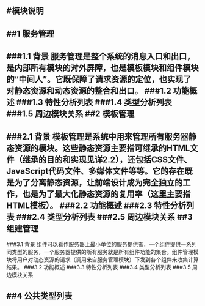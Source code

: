 #模块说明
---
##1 服务管理
---
###1.1 背景
服务管理是整个系统的消息入口和出口，是内部所有模块的对外屏障，也是模板模块和组件模块的“中间人”。它既保障了请求资源的定位，也实现了对静态资源和动态资源的整合和出口。
###1.2 功能概述
###1.3 特性分析列表
###1.4 类型分析列表
###1.5 周边模块关系
##2 模板管理
---
###2.1 背景
模板管理是系统中用来管理所有服务器静态资源的模块。这些静态资源主要指可继承的HTML文件（继承的目的和实现见详2.2），还包括CSS文件、JavaScript代码文件、多媒体文件等等。它的存在既是为了分离静态资源，让前端设计成为完全独立的工作，也是为了最大化静态资源的复用率（这里主要指HTML模板）。
###2.2 功能概述
###2.3 特性分析列表
###2.4 类型分析列表
###2.5 周边模块关系
##3 组建管理
---
###3.1 背景
组件可以看作服务器上最小单位的服务提供者，一个组件提供一系列同类型的服务，一个服务器提供的所有服务就是所有组件功能的集合。组件管理模块将用户对动态资源的请求（调用来自服务管理模块）下发到各个组件来收集计算结果。
###3.2 功能概述
###3.3 特性分析列表
###3.4 类型分析列表
###3.5 周边模块关系

##4 公共类型列表
---